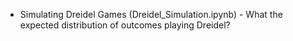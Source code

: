 * Simulating Dreidel Games (Dreidel_Simulation.ipynb) - What the expected distribution of outcomes playing Dreidel?
